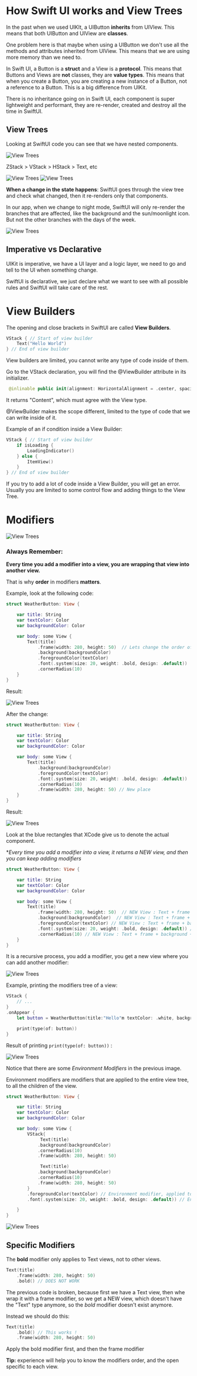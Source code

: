 # How Swift UI works and View Trees

In the past when we used UIKIt, a UIButton **inherits** from UIVIew. This means that both UIButton and UIView are **classes**.

One problem here is that maybe when using a UIButton we don't use all the methods and attributes inherited from UIView. This means that we are using more memory than we need to.

In Swift UI, a Button is a **struct** and a View is a **protocol**. This means that Buttons and Views are **not** classes, they are **value types**. This means that when you create a Button, you are creating a new instance of a Button, not a reference to a Button. This is a big difference from UIKit.

There is no inheritance going on in Swift UI, each component is super lightweight and performant, they are re-render, created and destroy all the time in SwiftUI.

## View Trees

Looking at SwiftUI code you can see that we have nested components.

![View Trees](./images/image1.png)

ZStack > VStack > HStack > Text, etc

![View Trees](./images/image2.png)
![View Trees](./images/image3.png)

**When a change in the state happens**: SwiftUI goes through the view tree and check what changed, then it re-renders only that components.

In our app, when we change to night mode, SwiftUI will only re-render the branches that are affected, like the background and the sun/moonlight icon. But not the other branches with the days of the week.

![View Trees](./images/image4.png)

## Imperative vs Declarative

UIKit is imperative, we have a UI layer and a logic layer, we need to go and tell to the UI when something change.

SwiftUI is declarative, we just declare what we want to see with all possible rules and SwiftUI will take care of the rest.

# View Builders

The opening and close brackets in SwiftUI are called **View Builders**.

```swift
VStack { // Start of view builder
    Text("Hello World")
} // End of view builder
```

View builders are limited, you cannot write any type of code inside of them.

Go to the VStack declaration, you will find the @ViewBuilder attribute in its initializer.

```swift
 @inlinable public init(alignment: HorizontalAlignment = .center, spacing: CGFloat? = nil, @ViewBuilder content: () -> Content)
```

It returns "Content", which must agree with the View type.

@ViewBuilder makes the scope different, limited to the type of code that we can write inside of it.

Example of an if condition inside a View Builder:

```swift
VStack { // Start of view builder
    if isLoading {
        LoadingIndicator()
    } else {
        ItemView()
    }
} // End of view builder
```

If you try to add a lot of code inside a View Builder, you will get an error. Usually you are limited to some control flow and adding things to the View Tree.

# Modifiers

![View Trees](./images/image5.png)

### Always Remember:

**Every time you add a modifier into a view, you are wrapping that view into another view.**

That is why **order** in modifiers **matters**.

Example, look at the following code:

```swift
struct WeatherButton: View {

    var title: String
    var textColor: Color
    var backgroundColor: Color

    var body: some View {
        Text(title)
            .frame(width: 280, height: 50)  // Lets change the order of this modifier
            .background(backgroundColor)
            .foregroundColor(textColor)
            .font(.system(size: 20, weight: .bold, design: .default))
            .cornerRadius(10)
    }
}

```

Result:

![View Trees](./images/image6.png)

After the change:

```swift
struct WeatherButton: View {

    var title: String
    var textColor: Color
    var backgroundColor: Color

    var body: some View {
        Text(title)
            .background(backgroundColor)
            .foregroundColor(textColor)
            .font(.system(size: 20, weight: .bold, design: .default))
            .cornerRadius(10)
            .frame(width: 280, height: 50) // New place
    }
}

```

Result:

![View Trees](./images/image7.png)

Look at the blue rectangles that XCode give us to denote the actual component.

\*_Every time you add a modifier into a view, it returns a NEW view, and then you can keep adding modifiers_

```swift
struct WeatherButton: View {

    var title: String
    var textColor: Color
    var backgroundColor: Color

    var body: some View {
        Text(title)
            .frame(width: 280, height: 50)  // NEW View : Text + frame
            .background(backgroundColor)  // NEW View : Text + frame + background
            .foregroundColor(textColor) // NEW View : Text + frame + background + foreground
            .font(.system(size: 20, weight: .bold, design: .default)) // NEW View : Text + frame + background + foreground + font
            .cornerRadius(10) // NEW View : Text + frame + background + foreground + font + cornerRadius
    }
}

```

It is a recursive process, you add a modifier, you get a new view where you can add another modifier:

![View Trees](./images/image8.png)

Example, printing the modifiers tree of a view:

```swift
VStack {
    // ...
}
.onAppear {
    let button = WeatherButton(title:"Hello"m textColor: .white, backgroundColor: .blue)

    print(type(of: button))
}
```

Result of printing `print(type(of: button))` :

![View Trees](./images/image9.png)

Notice that there are some _Environment Modifiers_ in the previous image.

Environment modifiers are modifiers that are applied to the entire view tree, to all the children of the view.

```swift
struct WeatherButton: View {

    var title: String
    var textColor: Color
    var backgroundColor: Color

    var body: some View {
        VStack{
             Text(title)
            .background(backgroundColor)
            .cornerRadius(10)
            .frame(width: 280, height: 50)

             Text(title)
            .background(backgroundColor)
            .cornerRadius(10)
            .frame(width: 280, height: 50)
        }
        .foregroundColor(textColor) // Environment modifier, applied to all the children, all the buttons will have this color
        .font(.system(size: 20, weight: .bold, design: .default)) // Environment modifier, applied to all the children, all the buttons will have this font

    }
}

```

![View Trees](./images/image10.png)

## Specific Modifiers

The **bold** modifier only applies to Text views, not to other views.

```swift
Text(title)
    .frame(width: 280, height: 50)
    .bold() // DOES NOT WORK
```

The previous code is broken, because first we have a Text view, then whe wrap it with a frame modifier, so we get a NEW view, which doesn't have the "Text" type anymore, so the _bold_ modifier doesn't exist anymore.

Instead we should do this:

```swift
Text(title)
    .bold() // This works !
    .frame(width: 280, height: 50)
```

Apply the bold modifier first, and then the frame modifier

**Tip:** experience will help you to know the modifiers order, and the open specific to each view.
